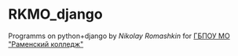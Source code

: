 # RKMO_django
Programms on python+django by *Nikolay Romashkin* for [ГБПОУ МО "Раменский колледж"](http://rkmo.ru)
